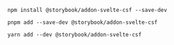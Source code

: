 ```shell renderer="svelte" language="js" packageManager="npm"
npm install @storybook/addon-svelte-csf --save-dev
```

```shell renderer="svelte" language="js" packageManager="pnpm"
pnpm add --save-dev @storybook/addon-svelte-csf
```

```shell renderer="svelte" language="js" packageManager="yarn"
yarn add --dev @storybook/addon-svelte-csf
```
